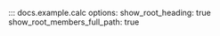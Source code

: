 ::: docs.example.calc
    options:
        show_root_heading: true
        show_root_members_full_path: true